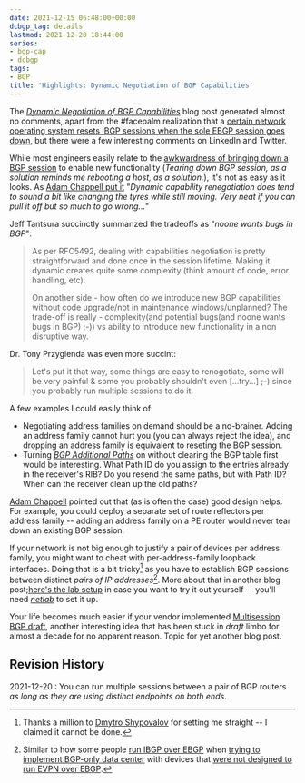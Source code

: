 ```yaml
---
date: 2021-12-15 06:48:00+00:00
dcbgp_tag: details
lastmod: 2021-12-20 18:44:00
series:
- bgp-cap
- dcbgp
tags:
- BGP
title: 'Highlights: Dynamic Negotiation of BGP Capabilities'
---
```

The _[Dynamic Negotiation of BGP Capabilities](https://blog.ipspace.net/2021/11/bgp-dynamic-capability.html)_ blog post generated almost no comments, apart from the #facepalm realization that a [certain network operating system resets IBGP sessions when the sole EBGP session goes down](https://blog.ipspace.net/2021/11/bgp-dynamic-capability.html#891), but there were a few interesting comments on LinkedIn and Twitter.

While most engineers easily relate to the [awkwardness of bringing down a BGP session](https://twitter.com/alex_saroyan/status/1465849573293707273) to enable new functionality (_Tearing down BGP session, as a solution reminds me rebooting a host, as a solution._), it's not as easy as it looks. As [Adam Chappell put it](https://twitter.com/packetsource/status/1465598502671732741) "_Dynamic capability renegotiation does tend to sound a bit like changing the tyres while still moving. Very neat if you can pull it off but so much to go wrong..._"
<!--more-->
Jeff Tantsura succinctly summarized the tradeoffs as "_noone wants bugs in BGP_":

> As per RFC5492, dealing with capabilities negotiation is pretty straightforward and done once in the session lifetime. Making it dynamic creates quite some complexity (think amount of code, error handling, etc).
>
> On another side - how often do we introduce new BGP capabilities without code upgrade/not in maintenance windows/unplanned? The trade-off is really - complexity(and potential bugs(and noone wants bugs in BGP) ;-)) vs ability to introduce new functionality in a non disruptive way.

Dr. Tony Przygienda was even more succint:

> Let's put it that way, some things are easy to renogotiate, some will be very painful & some you probably shouldn't even [...try...] ;-) since you probably run multiple sessions to do it.

A few examples I could easily think of:

* Negotiating address families on demand should be a no-brainer. Adding an address family cannot hurt you (you can always reject the idea), and dropping an address family is equivalent to reseting the BGP session.
* Turning *[BGP Additional Paths](https://blog.ipspace.net/2021/12/bgp-multipath-addpath.html)* on without clearing the BGP table first would be interesting. What Path ID do you assign to the entries already in the receiver's RIB? Do you resend the same paths, but with Path ID? When can the receiver clean up the old paths?

[Adam Chappell](https://twitter.com/packetsource/status/1465641402918969353) pointed out that (as is often the case) good design helps. For example, you could deploy a separate set of route reflectors per address family -- adding an address family on a PE router would never tear down an existing BGP session. 

If your network is not big enough to justify a pair of devices per address family, you might want to cheat with per-address-family loopback interfaces. Doing that is a bit tricky[^DS] as you have to establish BGP sessions between distinct *pairs of IP addresses*[^EVPN]. More about that in another blog post;[here's the lab setup](https://github.com/ipspace/netlab-examples/tree/master/BGP/Multi-Loopback) in case you want to try it out yourself -- you'll need *[netlab](https://netsim-tools.readthedocs.io/en/latest/)* to set it up.

[^DS]: Thanks a million to [Dmytro Shypovalov](https://routingcraft.net/contact/) for setting me straight -- I claimed it cannot be done.

[^EVPN]: Similar to how some people [run IBGP over EBGP](https://www.ipspace.net/Data_Center_BGP/BGP_in_EVPN-Based_Data_Center_Fabrics) when [trying to implement BGP-only data center](https://blog.ipspace.net/2020/02/the-evpnbgp-saga-continues.html) with devices that [were not designed to run EVPN over EBGP](https://blog.ipspace.net/2019/04/dont-sugarcoat-challenges-you-have.html).

Your life becomes much easier if your vendor implemented [Multisession BGP draft](https://datatracker.ietf.org/doc/html/draft-ietf-idr-bgp-multisession-07), another interesting idea that has been stuck in _draft_ limbo for almost a decade for no apparent reason. Topic for yet another blog post.

## Revision History

2021-12-20
: You can run multiple sessions between a pair of BGP routers *as long as they are using distinct endpoints on both ends*.

